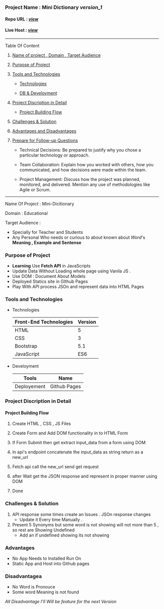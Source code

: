 ### Project Name : Mini Dictionary _version_1_

#### Repo URL : [_view_](https://github.com/one-numan/Mini-Dictionary1)

#### Live Host : [_view_](https://one-numan.github.io/Mini-Dictionary1/)

---

Table Of Content

1. [Name of project , Domain , Target Audience](#t1)
2. [Purpose of Project](#t2)

3. [Tools and Technologies](#t3)

   - [Technologies](#t3_1)

   - [DB & Develoyment](#t3_3)

4. [Project Discription in Detail](#t4)

   - [Project Building Flow](#t4_1)

5. [Challenges & Solution](#t6)

6. [Advantages and Disadvantages](#t7)

7. [Prepare for Follow-up Questions](#t8)

   - Technical Decisions: Be prepared to justify why you chose a particular technology or approach.

   - Team Collaboration: Explain how you worked with others, how you communicated, and how decisions were made within the team.

   - Project Management: Discuss how the project was planned, monitored, and delivered. Mention any use of methodologies like Agile or Scrum.

---

<a name='t1'></a>
Name Of Project : Mini-Dicitionary

Domain : Educational

Target Audience :

- Specially for Teacher and Students
- Any Personal Who needs or curious to about known about _Word_'s **Meaning , Example and Sentense**

### Purpose of Project

<a name='t2'></a>

- **Learning** Use **Fetch API** in JavaScripts
- Update Data Without Loading whole page using Vanila JS .
- Use DOM : Document About Models
- Deployed Statics site in GIthub Pages
- Play With API process JSOn and represent data into HTML Pages

### Tools and Technologies

<a name='t3'></a>

- Technologies
  <a name='t3_1'></a>

  | Front-End Technologies | Version |
  | ---------------------- | ------- |
  | HTML                   | 5       |
  | CSS                    | 3       |
  | Bootstrap              | 5.1     |
  | JavaScript             | ES6     |

- Develoyment
  <a name='t3_3'></a>

  | Tools       | Name         |
  | ----------- | ------------ |
  | Deployement | Github Pages |

### Project Discription in Detail

<a name='t4'></a>

#### Project Building Flow

1.  Create HTML , CSS , JS Files

1.  Create Form and Add DOM functionality in to HTML Form

1.  If Form Submit then get extract input_data from a form using DOM

1.  In api's endpoint concatenate the input_data as string return as a new_url

1.  Fetch api call the new_url send get request

1.  after Wait get the JSON response and represent in proper manner using DOM

1.  Done

### Challenges & Solution

<a name='t5'></a>

1. API response some times create an Issues . JSOn response changes
   - Update it Every time Manually .
1. Present 5 Synonyms but some word is not showing will not more than 5 , so rest are Showing Undefined
   - Add an if undefined showing its not showing

### Advantages

<a name='t5'></a>

- No App Needs to Installed Run On
- Static App and Host into Github pages

### Disadvantagea

- No Word is Pronouce
- Some word Meaning is not found

_All Disadvantage I'll Will be feature for the next Version_
